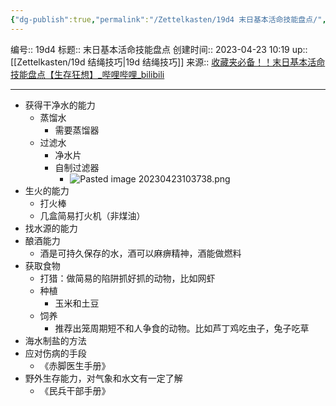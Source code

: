 ```yaml
---
{"dg-publish":true,"permalink":"/Zettelkasten/19d4 末日基本活命技能盘点/","dgPassFrontmatter":true}
---
```


编号:: 19d4
标题:: 末日基本活命技能盘点
创建时间:: 2023-04-23 10:19
up:: [[Zettelkasten/19d 结绳技巧\|19d 结绳技巧]]
来源:: [收藏夹必备！！末日基本活命技能盘点【生存狂想】_哔哩哔哩_bilibili](https://www.bilibili.com/video/BV1So4y1j7qs/?spm_id_from=333.999.0.0&vd_source=bcf798ace50733030b9c7e1fb6a3a349)

---
- 获得干净水的能力
	- 蒸馏水
		- 需要蒸馏器
	- 过滤水
		- 净水片
		- 自制过滤器
			- ![Pasted image 20230423103738.png](/img/user/attachment/Pasted%20image%2020230423103738.png)
- 生火的能力
	- 打火棒
	- 几盒简易打火机（非煤油）
- 找水源的能力
- 酿酒能力
	- 酒是可持久保存的水，酒可以麻痹精神，酒能做燃料
- 获取食物
	- 打猎：做简易的陷阱抓好抓的动物，比如网虾
	- 种植
		- 玉米和土豆
	- 饲养
		- 推荐出笼周期短不和人争食的动物。比如芦丁鸡吃虫子，兔子吃草
- 海水制盐的方法
- 应对伤病的手段
	- 《赤脚医生手册》
- 野外生存能力，对气象和水文有一定了解
	- 《民兵干部手册》

